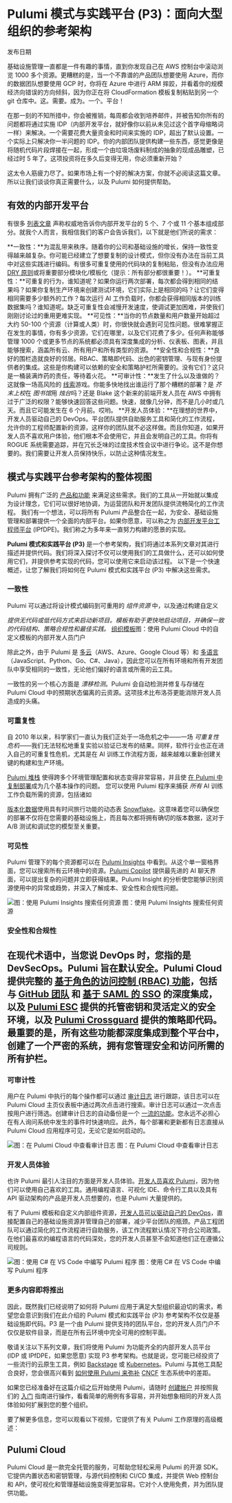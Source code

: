 # Pulumi 模式与实践平台 (P3)：面向大型组织的参考架构
发布日期

基础设施管理一直都是一件有趣的事情，直到你发现自己在 AWS 控制台中滚动浏览 1000 多个资源。更糟糕的是，当一个不靠谱的产品团队想要使用 Azure，而你的数据团队想要使用 GCP 时，你将在 Azure 中进行 ARM 摔跤，并看着你的规模经济向错误的方向倾斜，因为你正在将 CloudFormation 模板复制粘贴到另一个 git 仓库中。这。需要。成为。一个。平台！

在那一刻的不知所措中，你会被推销，每周都会收到培养邮件，并被告知你所有的问题都将通过实施 IDP（内部开发平台，就好像你以前从未见过这个首字母缩略词一样）来解决。一个需要花费大量资金和时间来实施的 IDP，超出了默认设置。一个实际上只解决你一半问题的 IDP。你的内部团队提供构建一些东西，感觉更像是将随机代码片段焊接在一起，形成一个由垃圾场废料制成的抽象的现成品雕塑，已经过时 5 年了。这项投资将在多久后变得无用，你必须重新开始？

这太令人筋疲力尽了。如果市场上有一个好的解决方案，你就不必阅读这篇文章。所以让我们谈谈你真正需要什么，以及 Pulumi 如何提供帮助。

## 有效的内部开发平台
有很多 [列表文章](https://en.wikipedia.org/wiki/Listicle) 声称权威地告诉你内部开发平台的 5 个、7 个或 11 个基本组成部分。就我个人而言，我相信我们的客户会告诉我们，以下就是他们所说的需求：

**一致性：**为混乱带来秩序。随着你的公司和基础设施的增长，保持一致性变得越来越复杂。你可能已经建立了想要复制的设计模式，但你没有办法在当前工具中对这些实践进行编码。有很多可重复使用的代码块的复制粘贴，但没有办法应用
[DRY 原则](https://www.youtube.com/watch?v=5xw04T20lto&t=7s)或将重要部分模块化/模板化（提示：所有部分都很重要！）。
**可重复性：**可重复的行为，谁知道呢？如果你运行两次部署，每次都会得到相同的结果吗？如果你复制生产环境来创建测试环境，它们实际上是相同的吗？让它们变得相同需要多少额外的工作？每次运行 AI 工作负载时，你都会获得相同版本的训练数据集吗？谁知道呢。缺乏可重复性会减慢开发速度，使调试更加困难，并使我们刚刚讨论过的重用更难实现。
**可见性：**当你的节点数量和用户数量开始超过大约 50-100 个资源（计算或人类）时，你很快就会遇到可见性问题。很难掌握正在发生的事情，你有多少资源，它们在哪里，以及它们花费了多少。任何声称能够管理 1000 个或更多节点的系统都必须具有深度集成的分析、仪表板、图表，并且能够搜索，涵盖所有云、所有用户和所有类型的资源。
**安全性和合规性：**良好的围栏造就良好的邻居。RBAC、策略即代码、出色的密钥管理、与现有身份提供者的集成。这些是你构建可以依赖的安全和策略护栏所需要的。没有它们？这只是一桶装满炸药的责任，等待着火花。
**可审计性：**发生了什么以及谁做的？这就像一场高风险的
[线索](https://en.wikipedia.org/wiki/Cluedo)游戏。你能多快地找出谁运行了那个糟糕的部署？是
*芥末上校*在
*图书馆*用
*烛台*吗？还是 Blake 这个新来的前端开发人员在 AWS 中拥有过于广泛的权限？能够快速回答这些问题。快速，就像几分钟，而不是几小时或几天。而且它可能发生在 6 个月前。哎哟。
**开发人员体验：**在理想的世界中，开发人员驱动自己的 DevOps。平台团队提供自助服务工具和简化的工作流程，允许你的工程师配置新的资源，这样你的团队就不必这样做。而且你知道，如果开发人员不喜欢用户体验，他们根本不会使用它，并且会发明自己的工具。你将有 ROGUE 系统需要追踪，并在冗长乏味的过度技术性会议中进行争论。这不是你想要的。我们需要让开发人员保持快乐，以防止这种情况发生。
## 模式与实践平台参考架构的整体视图
Pulumi 拥有广泛的 [产品和功能](https://www.pulumi.com/product/) 来满足这些需求。我们的工具从一开始就以集成为设计理念，它们可以很好地协调，为运营团队和开发团队提供流畅简化的工作流程。
我们有一个想法，可以将所有 Pulumi 产品整合在一起，为安全、基础设施管理和部署提供一个全面的内部平台。如果你愿意，可以称之为 [内部开发平台工程师平台](https://www.pulumi.com/what-is/what-is-platform-engineering/) (IPfDPE)。我们称之为多年来一直努力构建的愿景的实现。

**Pulumi 模式和实践平台 (P3)** 是一个参考架构，我们将通过本系列文章对其进行描述并提供代码。我们将深入探讨不仅可以使用我们的工具做什么，还可以如何使用它们，并提供参考实现的代码，您可以使用它来启动该过程。
以下是一个快速概述，让您了解我们将如何在 Pulumi 模式和实践平台 (P3) 中解决这些需求。

### 一致性
Pulumi 可以通过将设计模式编码到可重用的 *组件资源* 中，以及通过构建自定义

*提供无代码或低代码方式来启动新项目。模板有助于更快地启动项目，并确保一致的代码结构、策略合规性和最佳实践。*
[组织模板](https://www.pulumi.com/docs/pulumi-cloud/developer-portals/templates/)图：使用 Pulumi Cloud 中的自定义模板的内部开发人员门户

除此之外，由于 Pulumi 是 [多云](https://www.pulumi.com/blog/deploy-to-multiple-regions/)（AWS、Azure、Google Cloud 等）和 [多语言](https://www.pulumi.com/blog/pulumiup-pulumi-packages-multi-language-components/)（JavaScript、Python、Go、C#、Java），因此您可以在所有环境和所有开发团队中享受相同的一致性，无论他们偏好的语言或所需的云工具。

一致性的另一个核心方面是 *漂移检测*。Pulumi 会自动检测并修复与存储在 Pulumi Cloud 中的预期状态偏离的云资源。这项技术比布洛芬更能消除开发人员造成的头痛。

### 可重复性
自 2010 年以来，科学家们一直认为我们正处于一场危机之中——一场 *可重复性危机*——我们无法轻松地重复实验以验证已发布的结果。同样，软件行业也正在进入自己的可重复性危机，尤其是在 AI 训练工作流程方面，越来越难以重新创建关键的构建和生产环境。

[Pulumi 堆栈](https://www.pulumi.com/learn/building-with-pulumi/understanding-stacks/) 使得跨多个环境管理配置和状态变得非常容易，并且使
[在 Pulumi 中复制部署](https://www.pulumi.com/blog/simple-reproducible-kubernetes-deployments/)成为几个基本操作的问题。
您可以使用 Pulumi 程序来捕获 *所有* AI 训练工作负载所需的资源，包括诸如

[版本化数据](https://www.pulumi.com/ai/answers/xig35anR7ibjAP5MhHDyxC/time-travel-queries-on-snowflake-dynamic-tables)使用具有时间旅行功能的动态表
[Snowflake](https://www.pulumi.com/case-studies/snowflake/)。这意味着您可以确保您的部署不仅将在您需要的基础设施上，而且每次都将拥有确切的版本数据，这对于 A/B 测试和调试您的模型至关重要。
### 可见性
Pulumi 管理下的每个资源都可以在 [Pulumi Insights](https://www.pulumi.com/product/pulumi-insights/) 中看到。从这个单一窗格界面，您可以搜索所有云环境中的资源。[Pulumi Copilot](https://www.pulumi.com/product/copilot/) 提供最先进的 AI 聊天界面，可以提出复杂的问题并立即获得结果。Pulumi Insight 的分析使您能够识别资源使用中的异常或趋势，并深入了解成本、安全性和合规性问题。

![图：使用 Pulumi Insights 搜索任何资源](https://www.pulumi.com/uploads/pulumi-insights-search.gif)
图：使用 Pulumi Insights 搜索任何资源

### 安全性和合规性
## 在现代术语中，当您说 DevOps 时，您指的是 DevSecOps。Pulumi 旨在默认安全。Pulumi Cloud 提供完整的 [基于角色的访问控制 (RBAC) 功能](https://www.pulumi.com/docs/pulumi-cloud/access-management/teams/)，包括与 [GitHub 团队](https://www.pulumi.com/docs/pulumi-cloud/access-management/teams/#github-based-teams) 和 [基于 SAML 的 SSO](https://www.pulumi.com/docs/pulumi-cloud/access-management/saml/) 的深度集成，以及 [Pulumi ESC](https://www.pulumi.com/product/esc/) 提供的托管密钥和灵活定义的安全环境，以及 [Pulumi Crossguard](https://www.pulumi.com/crossguard/) 提供的策略即代码。最重要的是，所有这些功能都深度集成到整个平台中，创建了一个严密的系统，拥有您管理安全和访问所需的所有护栏。

### 可审计性
用户在 Pulumi 中执行的每个操作都可以通过 [审计日志](https://www.pulumi.com/docs/pulumi-cloud/audit-logs/) 进行跟踪，该日志可以在 Pulumi Cloud 主页仪表板中通过两次点击进行搜索。审计日志可以通过一次点击按用户进行筛选。创建审计日志的自动备份是一个 [一流的功能](https://www.pulumi.com/docs/pulumi-cloud/audit-logs/#automated-export)。您永远不必担心在有人询问系统中发生的事件时快速响应。此外，每个部署和更新都有日志直接从 Pulumi Cloud 应用程序可见，无论它是如何启动的。

![图：在 Pulumi Cloud 中查看审计日志](/images/docs/guides/self-hosted/auditlogs.png)
图：在 Pulumi Cloud 中查看审计日志

### 开发人员体验
也许 Pulumi 最引人注目的方面是开发人员体验。[开发人员喜欢 Pulumi](https://www.pulumi.com/testimonials/)，因为他们可以使用自己喜欢的工具。通用编程语言、可视化 IDE、命令行工具以及具有 API 驱动架构的产品是开发人员想要的，也是 Pulumi 大量提供的。

有了 Pulumi 模板和自定义内部组件资源，[开发人员可以驱动自己的 DevOps](https://www.pulumi.com/blog/software-developer-experience-devex-devx-devops-culture/#how-does-devex-intersect-with-devops)，直接配置自己的基础设施资源并管理自己的部署，减少平台团队的瓶颈。产品工程团队可以通过简化的工作流程进行自助服务，该工作流程默认情况下符合公司政策。在他们最喜欢的编程语言的代码深处，您的开发人员甚至不会知道他们正在遵循公司规则。

![图：使用 C# 在 VS Code 中编写 Pulumi 程序](/blog/pulumi-patterns-and-practices/pulumi-ide.png)
图：使用 C# 在 VS Code 中编写 Pulumi 程序

### 更多内容即将推出
因此，既然我们已经说明了如何将 Pulumi 应用于满足大型组织最迫切的需求，希望您会意识到我们在此介绍的 Pulumi 模式和实践平台 (P3) 参考架构不仅仅是基础设施即代码。P3 是一个由 Pulumi 提供支持的团队平台，您的开发人员门户不仅仅是软件目录，而是在所有云环境中完全可用的控制平面。

敬请关注以下系列文章，我们将使用 Pulumi 为功能齐全的内部开发人员平台 (IDP 或 IPfDPE，如果您愿意) 实现 P3 参考架构。也就是说，您可能已经投资了一些流行的云原生工具，例如 [Backstage](https://www.pulumi.com/blog/pulumi-in-a-cloud-native-world/#the-kebap-stack-reference-architecture) 或 [Kubernetes](https://www.pulumi.com/blog/kubernetes-4-0-even-more-kubernetes-native/)。Pulumi 与其他工具配合良好，您会很高兴看到 [如何使用 Pulumi 来弥补](https://www.pulumi.com/blog/pulumi-in-a-cloud-native-world) [CNCF](https://www.cncf.io/) 生态系统中的差距。

如果您已经准备好在这篇介绍之后开始使用 Pulumi，请随时 [创建帐户](https://www.pulumi.com/signup/) 并按照我们的 [入门](https://www.pulumi.com/docs/get-started/) 指南进行操作，看看简单的用例有多容易，并开始想象相同的开发人员体验如何扩展到您的整个组织。

要了解更多信息，您可以观看以下视频，它提供了有关 Pulumi 工作原理的高级概述：

## Pulumi Cloud
Pulumi Cloud 是一款完全托管的服务，可帮助您轻松采用 Pulumi 的开源 SDK。它提供内置状态和密钥管理，与源代码控制和 CI/CD 集成，并提供 Web 控制台和 API，使可视化和管理基础设施变得更加容易。它对个人使用免费，并为团队提供功能。